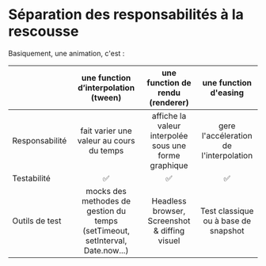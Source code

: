 Séparation des responsabilités à la rescousse
=============================================

Basiquement, une animation, c'est :

|                | une **function d’interpolation (tween)** | une **function de rendu (renderer)** | une **function d'easing** |
| -------------- | :--------------------------------------: | :----------------------------------: | :-----------------------: |
| Responsabilité | fait varier une valeur au cours du temps | affiche la valeur interpolée sous une forme graphique | gere l'accéleration de l'interpolation |
| Testabilité    | ✅ | ✅ | ✅ |
| Outils de test | mocks des methodes de gestion du temps (setTimeout, setInterval, Date.now...) | Headless browser, Screenshot & diffing visuel | Test classique ou à base de snapshot |